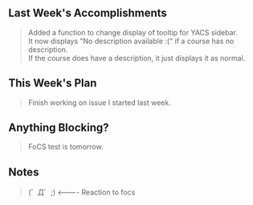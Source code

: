 ## Last Week's Accomplishments

> Added a function to change display of tooltip for YACS sidebar. <br/>
> It now displays "No description available :(" if a course has no description. <br/>
> If the course does have a description, it just displays it as normal. <br/>

## This Week's Plan

> Finish working on issue I started last week.<br/>

## Anything Blocking?

> FoCS test is tomorrow.

## Notes

> (゜Д゜;) <---- Reaction to focs
